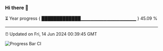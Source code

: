 ### Hi there 👋

⏳ Year progress { █████████████▁▁▁▁▁▁▁▁▁▁▁▁▁▁▁▁▁ } 45.09 %

---

⏰ Updated on Fri, 14 Jun 2024 00:39:45 GMT

![Progress Bar CI](https://github.com/Shyam-Makwana/GitHub-Actions-Demo/workflows/Progress%20Bar%20CI/badge.svg)
